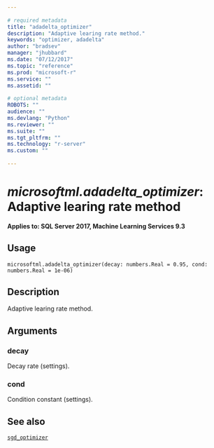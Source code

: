```yaml
--- 
 
# required metadata 
title: "adadelta_optimizer" 
description: "Adaptive learing rate method." 
keywords: "optimizer, adadelta" 
author: "bradsev" 
manager: "jhubbard" 
ms.date: "07/12/2017" 
ms.topic: "reference" 
ms.prod: "microsoft-r" 
ms.service: "" 
ms.assetid: "" 
 
# optional metadata 
ROBOTS: "" 
audience: "" 
ms.devlang: "Python" 
ms.reviewer: "" 
ms.suite: "" 
ms.tgt_pltfrm: "" 
ms.technology: "r-server" 
ms.custom: "" 
 
---
```


# *microsoftml.adadelta_optimizer*: Adaptive learing rate method


**Applies to: SQL Server 2017, Machine Learning Services 9.3**


## Usage



```
microsoftml.adadelta_optimizer(decay: numbers.Real = 0.95, cond: numbers.Real = 1e-06)
```




## Description

Adaptive learing rate method.


## Arguments


### decay

Decay rate (settings).


### cond

Condition constant (settings).


## See also

[`sgd_optimizer`](sgd_optimizer.md)
